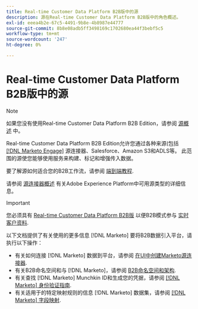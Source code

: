 ```yaml
---
title: Real-time Customer Data Platform B2B版中的源
description: 源在Real-time Customer Data Platform B2B版中的角色概述。
exl-id: eeea4b2e-67c5-4491-9b8e-4b8987e44777
source-git-commit: 8b8e08adb5ff3498169c1702680ea44f3bebf5c5
workflow-type: tm+mt
source-wordcount: '247'
ht-degree: 0%

---
```


# Real-time Customer Data Platform B2B版中的源

>[!NOTE]
>
>如果您没有使用Real-time Customer Data Platform B2B Edition，请参阅 [源概述](./sources-overview.md) 中。

Real-time Customer Data Platform B2B Edition允许您通过各种来源(包括 [[!DNL Marketo Engage]](../../sources/connectors/adobe-applications/marketo/marketo.md) 源连接器、Salesforce、Amazon S3和ADLS等。 此范围的源使您能够使用服务来构建、标记和增强传入数据。

要了解源如何适合您的B2B工作流，请参阅 [端到端教程](../b2b-tutorial.md#ingest-your-data-into-experience-platform).

请参阅 [源连接器概述](../../sources/home.md) 有关Adobe Experience Platform中可用源类型的详细信息。

>[!IMPORTANT]
>
>您必须具有 [Real-time Customer Data Platform B2B版](../../rctcdp/../rtcdp/b2b-overview.md) 以便B2B模式参与 [实时客户资料](../proile/../../profile/home.md).

以下文档提供了有关使用的更多信息 [!DNL Marketo] 要将B2B数据引入平台，请执行以下操作：

* 有关如何连接 [!DNL Marketo] 数据到平台，请参阅 [在UI中创建Marketo源连接器](../../sources/tutorials/ui/create/adobe-applications/marketo.md).
* 有关B2B命名空间和与 [!DNL Marketo]，请参阅 [B2B命名空间和架构](../../sources/connectors/adobe-applications/marketo/marketo-namespaces.md).
* 有关查找 [!DNL Marketo] Munchkin ID和生成您的凭据，请参阅 [[!DNL Marketo] 身份验证指南](../../sources/connectors/adobe-applications/marketo/marketo-auth.md).
* 有关适用于的特定映射规则的信息 [!DNL Marketo] 数据集，请参阅 [[!DNL Marketo] 字段映射](../../sources/connectors/adobe-applications//mapping/marketo.md).
